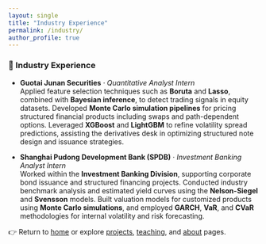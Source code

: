 ```yaml
---
layout: single
title: "Industry Experience"
permalink: /industry/
author_profile: true
---
```

<style>
.page__content p,
.page__content li,
.page__content strong,
.page__content em,
.archive__item-excerpt,
.archive__item-body {
  font-family: "Georgia", serif;
  font-size: 16px;
  line-height: 1.7;
  color: #2a2a2a;
  margin-bottom: 1.2em;
}

.page__title {
  font-family: "Georgia", serif;
  font-size: 28px;
  font-weight: 500;
}


.page__content figure {
  text-align: center;
  margin: 2em auto;
}

.page__content figure img {
  border-radius: 8px;
  max-width: 100%;
  box-shadow: 0 2px 6px rgba(0, 0, 0, 0.15);
}

.page__content figure figcaption {
  font-family: "Georgia", serif;
  font-size: 16px;
  color: #555;
  font-style: italic;
  margin-top: 0.5em;
}
</style>


<style>
.page__content ul,
.page__content ol,
.page__content li,
.page__content li strong {
  font-family: "Georgia", serif !important;
  font-size: 16px !important;
  line-height: 1.7;
  color: #2a2a2a;
}

.page__content strong {
  font-family: "Georgia", serif !important;
  font-weight: bold;
}
</style>


### 💼 Industry Experience

- **Guotai Junan Securities** · *Quantitative Analyst Intern*  
  Applied feature selection techniques such as **Boruta** and **Lasso**, combined with **Bayesian inference**, to detect trading signals in equity datasets. Developed **Monte Carlo simulation pipelines** for pricing structured financial products including swaps and path-dependent options. Leveraged **XGBoost** and **LightGBM** to refine volatility spread predictions, assisting the derivatives desk in optimizing structured note design and issuance strategies.

- **Shanghai Pudong Development Bank (SPDB)** · *Investment Banking Analyst Intern*  
  Worked within the **Investment Banking Division**, supporting corporate bond issuance and structured financing projects. Conducted industry benchmark analysis and estimated yield curves using the **Nelson-Siegel** and **Svensson** models. Built valuation models for customized products using **Monte Carlo simulations**, and employed **GARCH**, **VaR**, and **CVaR** methodologies for internal volatility and risk forecasting.

👉 Return to [home](/) or explore [projects](/projects/), [teaching](/teaching/), and [about](/about/) pages.

